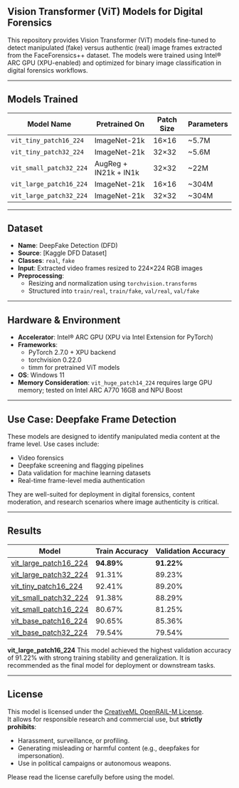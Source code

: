 ## Vision Transformer (ViT) Models for Digital Forensics

This repository provides Vision Transformer (ViT) models fine-tuned to detect manipulated (fake) versus authentic (real) image frames extracted from the FaceForensics++ dataset. The models were trained using Intel® ARC GPU (XPU-enabled) and optimized for binary image classification in digital forensics workflows.

---

## Models Trained

| Model Name                 | Pretrained On         | Patch Size | Parameters |
|---------------------------|-----------------------|------------|------------|
| `vit_tiny_patch16_224`    | ImageNet-21k          | 16×16      | ~5.7M      |
| `vit_tiny_patch32_224`    | ImageNet-21k          | 32×32      | ~5.6M      |
| `vit_small_patch32_224`   | AugReg + IN21k + IN1k | 32×32      | ~22M       |
| `vit_large_patch16_224`   | ImageNet-21k          | 16×16      | ~304M      |
| `vit_large_patch32_224`   | ImageNet-21k          | 32×32      | ~304M      |

---

## Dataset

- **Name**: DeepFake Detection (DFD)  
- **Source**: [Kaggle DFD Dataset] 
- **Classes**: `real`, `fake`  
- **Input**: Extracted video frames resized to 224×224 RGB images  
- **Preprocessing**:
  - Resizing and normalization using `torchvision.transforms`
  - Structured into `train/real`, `train/fake`, `val/real`, `val/fake`

---

## Hardware & Environment

- **Accelerator**: Intel® ARC GPU (XPU via Intel Extension for PyTorch)
- **Frameworks**:
  - PyTorch 2.7.0 + XPU backend
  - torchvision 0.22.0
  - timm for pretrained ViT models
- **OS**: Windows 11
- **Memory Consideration**: `vit_huge_patch14_224` requires large GPU memory; tested on Intel ARC A770 16GB and NPU Boost

---

## Use Case: Deepfake Frame Detection

These models are designed to identify manipulated media content at the frame level. Use cases include:

-  Video forensics
-  Deepfake screening and flagging pipelines
-  Data validation for machine learning datasets
-  Real-time frame-level media authentication

They are well-suited for deployment in digital forensics, content moderation, and research scenarios where image authenticity is critical.

---

##  Results 

| Model | Train Accuracy | Validation Accuracy |
|-------|----------------|---------------------|
| [vit_large_patch16_224](https://huggingface.co/pranav2711/VisionTransformerDigitalForensics/blob/main/vit_large_patch16_224.pth) | **94.89%** | **91.22%** |
| [vit_large_patch32_224](https://huggingface.co/pranav2711/VisionTransformerDigitalForensics/blob/main/vit_large_patch32_224.pth) | 91.31% | 89.23% |
| [vit_tiny_patch16_224](https://huggingface.co/pranav2711/VisionTransformerDigitalForensics/blob/main/vit_tiny_patch16_224.pth) | 92.41% | 89.20% |
| [vit_small_patch32_224](https://huggingface.co/pranav2711/VisionTransformerDigitalForensics/blob/main/vit_small_patch32_224.pth) | 91.38% | 88.29% |
| [vit_small_patch16_224](https://huggingface.co/pranav2711/VisionTransformerDigitalForensics/blob/main/vit_small_patch32_224.pth) | 80.67% | 81.25% |
| [vit_base_patch16_224](http://huggingface.co/pranav2711/VisionTransformerDigitalForensics/blob/main/vit_base_patch16_224.pth) | 90.65% | 85.36% |
| [vit_base_patch32_224](https://huggingface.co/pranav2711/VisionTransformerDigitalForensics/blob/main/vit_base_patch32_224.pth) | 79.54% | 79.54% |

**vit_large_patch16_224**
This model achieved the highest validation accuracy of 91.22% with strong training stability and generalization. It is recommended as the final model for deployment or downstream tasks.

---

##  License

This model is licensed under the [CreativeML OpenRAIL-M License](https://huggingface.co/spaces/CompVis/stable-diffusion-license).  
It allows for responsible research and commercial use, but **strictly prohibits**:

- Harassment, surveillance, or profiling.
- Generating misleading or harmful content (e.g., deepfakes for impersonation).
- Use in political campaigns or autonomous weapons.

Please read the license carefully before using the model.
 
